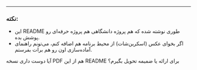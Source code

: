
---

### نکته:

- این README طوری نوشته شده که هم پروژه دانشگاهی هم پروژه حرفه‌ای رو پوشش بده.
- اگر بخوای عکس (اسکرین‌شات) از محیط برنامه هم اضافه کنم، می‌تونم راهنمای آماده‌سازی اون رو هم برات بفرستم.

آیا دوست داری نسخه PDF هم از این README برای ارائه یا ضمیمه تحویل بگیرم؟
